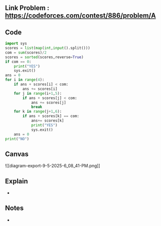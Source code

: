 ## **Link Problem** : https://codeforces.com/contest/886/problem/A


## **Code**

```python
import sys
scores = list(map(int,input().split()))
com = sum(scores)/2
scores = sorted(scores,reverse=True)
if com == 0:
    print("YES")
    sys.exit()
ans = 0
for i in range(4):
    if ans + scores[i] < com:
        ans += scores[i]
    for j in range(i+1,5):
        if ans + scores[j] < com:
            ans += scores[j]
            break
    for k in range(j+1,6):
        if ans + scores[k] == com:
            ans+= scores[k]
            print("YES")
            sys.exit()
    ans = 0
print("NO")
```


## **Canvas**

![[diagram-export-9-5-2025-6_08_41-PM.png]]


## **Explain**
- 

## **Notes**
- 